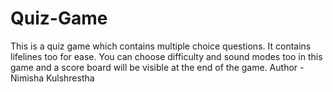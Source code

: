 # Quiz-Game
This is a quiz game which contains multiple choice questions. It contains lifelines too for ease. You can choose difficulty and sound modes too in this game and a score board will be visible at the end of the game.
Author - Nimisha Kulshrestha
